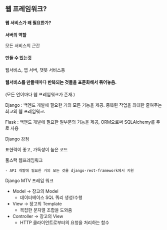 ##  웹 프레임워크?

#### 웹 서비스가 왜 필요한가?

**서버의 역할**

모든 서비스의 근간

#### 만들 수 있는것

웹서비스, 앱 서버, 챗봇 서비스등

#### 웹서비스를 만들때마다 반복되는 것들을 표준화해서 묶어놓음.

(모든 언어마다 웹 프레임워크가 존재.)



Django : 백엔드 개발에 필요한 거의 모든 기능을 제공. 중복된 작업을 최대한 줄여주는 최고의 웹 프레임워크.

Flask : 백엔드 개발에 필요한 일부분의 기능을 제공, ORM으로써 SQLAlchemy를 주로 사용



Django 강점

표현력이 좋고, 가독성이 높은 코드

풀스택 웹프레임워크

	- API 개발에 필요한 거의 모든 것을 django-rest-framework에서 지원

Django MTV 프레임 워크

- Model -> 장고의 Model
  - 데이터베이스  SQL 쿼리 생성/수행
- View -> 장고의 Template
  - 복잡한 문자열 조합을 도와줌
- Controller -> 장고의 View
  - HTTP 클라이언트로부터의 요청을 처리하는 함수

